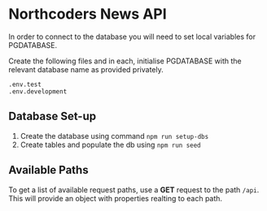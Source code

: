 # Northcoders News API

In order to connect to the database you will need to set local variables for PGDATABASE. 

Create the following files and in each, initialise PGDATABASE with the relevant database name as provided privately.
```
.env.test
.env.development
```


## Database Set-up

1. Create the database using command `npm run setup-dbs`
2. Create tables and populate the db using `npm run seed`


## Available Paths

To get a list of available request paths, use a **GET** request to the path `/api`. This will provide an object with properties realting to each path.
